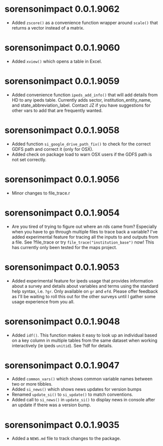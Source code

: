 # sorensonimpact 0.0.1.9062

* Added `zscore()` as a convenience function wrapper around `scale()` that returns a vector instead of a matrix.

# sorensonimpact 0.0.1.9060

* Added `xview()` which opens a table in Excel.  

# sorensonimpact 0.0.1.9059

* Added convenience function `ipeds_add_info()` that will add details from HD to any ipeds table. Currently adds sector, institution_entity_name, and state_abbreviation_label. Contact JZ if you have suggestions for other vars to add that are frequently wanted.

# sorensonimpact 0.0.1.9058

* Added function `si_google_drive_path_fix()` to check for the correct GDFS path and correct it (only for OSX).
* Added check on package load to warn OSX users if the GDFS path is not set correctly.

# sorensonimpact 0.0.1.9056

* Minor changes to file_trace.r

# sorensonimpact 0.0.1.9054

* Are you tired of trying to figure out where an rds came from? Especially when you have to go through multiple files to trace back a variable? I've added experimental feature for tracing all the inputs to and outputs from a file.  See ?file_trace or try `file_trace("institution_base")` now!  This has currently only been tested for the maps project.

# sorensonimpact 0.0.1.9053

* Added experimental feature for ipeds usage that provides information about a survey and details about variables and terms using the standard help syntax, i.e. `?gr`.  Only available on `gr` and `efd`. Please offer feedback as I'll be waiting to roll this out for the other surveys until I gather some usage experience from you all.

# sorensonimpact 0.0.1.9048

* Added `idf()`. This function makes it easy to look up an individual based on a key column in multiple tables from the same dataset when working interactively (ie ipeds `unitid`). See ?idf for details.

# sorensonimpact 0.0.1.9047

* Added `common_vars()` which shows common variable names between two or more tibbles.
* Added `si_news()` which shows news updates for version bumps
* Renamed `update_si()` to `si_update()` to match conventions.
* Added call to `si_news()` in `update_si()` to display news in console after an update if there was a version bump.

# sorensonimpact 0.0.1.9035

* Added a `NEWS.md` file to track changes to the package.
